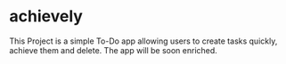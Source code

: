 # achievely
This Project is a simple To-Do app allowing users to create tasks quickly, achieve them and delete. The app will be soon enriched.
